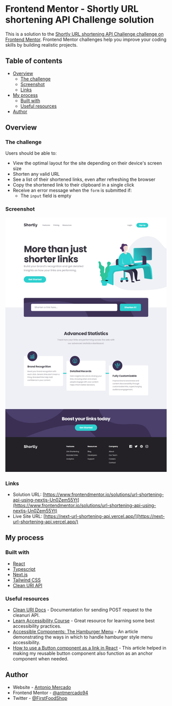 # Frontend Mentor - Shortly URL shortening API Challenge solution

This is a solution to the [Shortly URL shortening API Challenge challenge on Frontend Mentor](https://www.frontendmentor.io/challenges/url-shortening-api-landing-page-2ce3ob-G). Frontend Mentor challenges help you improve your coding skills by building realistic projects.

## Table of contents

- [Overview](#overview)
  - [The challenge](#the-challenge)
  - [Screenshot](#screenshot)
  - [Links](#links)
- [My process](#my-process)
  - [Built with](#built-with)
  - [Useful resources](#useful-resources)
- [Author](#author)

## Overview

### The challenge

Users should be able to:

- View the optimal layout for the site depending on their device's screen size
- Shorten any valid URL
- See a list of their shortened links, even after refreshing the browser
- Copy the shortened link to their clipboard in a single click
- Receive an error message when the `form` is submitted if:
  - The `input` field is empty

### Screenshot

![](./screenshot.jpg)

### Links

- Solution URL: [https://www.frontendmentor.io/solutions/url-shortening-api-using-nextjs-Un0Zem55Yt](https://www.frontendmentor.io/solutions/url-shortening-api-using-nextjs-Un0Zem55Yt)
- Live Site URL: [https://next-url-shortening-api.vercel.app/](https://next-url-shortening-api.vercel.app/)

## My process

### Built with

- [React](https://reactjs.org/)
- [Typescript](https://www.typescriptlang.org/)
- [Next.js](https://nextjs.org/)
- [Tailwind CSS](https://tailwindcss.com/)
- [Clean URI API](https://cleanuri.com/)

### Useful resources

- [Clean URI Docs](https://cleanuri.com/docs) - Documentation for sending POST request to the cleanuri API.
- [Learn Accessibility Course](https://web.dev/learn/accessibility/) - Great resource for learning some best accessibility practices.
- [Accessible Components: The Hamburger Menu](https://www.linkedin.com/pulse/accessible-components-hamburger-menu-roc%C3%ADo-alvarado) - An article demonstrating the ways in which to handle hamburger style menu accessibility.
- [How to use a Button component as a link in React](https://whereisthemouse.com/how-to-use-button-as-link-in-react) - This article helped in making my reusable button component also function as an anchor component when needed.

## Author

- Website - [Antonio Mercado](https://amdev.work)
- Frontend Mentor - [@antmercado94](https://www.frontendmentor.io/profile/antmercado94)
- Twitter - [@FirstFoodShop](https://www.twitter.com/firstfoodshop)
